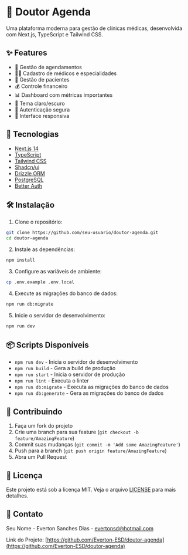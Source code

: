 # 🏥 Doutor Agenda

Uma plataforma moderna para gestão de clínicas médicas, desenvolvida com Next.js, TypeScript e Tailwind CSS.

## ✨ Features

- 📅 Gestão de agendamentos
- 👨‍⚕️ Cadastro de médicos e especialidades
- 👥 Gestão de pacientes
- 💰 Controle financeiro
- 📊 Dashboard com métricas importantes
- 🌙 Tema claro/escuro
- 🔐 Autenticação segura
- 📱 Interface responsiva

## 🚀 Tecnologias

- [Next.js 14](https://nextjs.org/)
- [TypeScript](https://www.typescriptlang.org/)
- [Tailwind CSS](https://tailwindcss.com/)
- [Shadcn/ui](https://ui.shadcn.com/)
- [Drizzle ORM](https://orm.drizzle.team/)
- [PostgreSQL](https://www.postgresql.org/)
- [Better Auth](https://better-auth.dev/)

## 🛠️ Instalação

1. Clone o repositório:

```bash
git clone https://github.com/seu-usuario/doutor-agenda.git
cd doutor-agenda
```

2. Instale as dependências:

```bash
npm install
```

3. Configure as variáveis de ambiente:

```bash
cp .env.example .env.local
```

4. Execute as migrações do banco de dados:

```bash
npm run db:migrate
```

5. Inicie o servidor de desenvolvimento:

```bash
npm run dev
```

## 📦 Scripts Disponíveis

- `npm run dev` - Inicia o servidor de desenvolvimento
- `npm run build` - Gera a build de produção
- `npm run start` - Inicia o servidor de produção
- `npm run lint` - Executa o linter
- `npm run db:migrate` - Executa as migrações do banco de dados
- `npm run db:generate` - Gera as migrações do banco de dados

## 🤝 Contribuindo

1. Faça um fork do projeto
2. Crie uma branch para sua feature (`git checkout -b feature/AmazingFeature`)
3. Commit suas mudanças (`git commit -m 'Add some AmazingFeature'`)
4. Push para a branch (`git push origin feature/AmazingFeature`)
5. Abra um Pull Request

## 📝 Licença

Este projeto está sob a licença MIT. Veja o arquivo [LICENSE](LICENSE) para mais detalhes.

## 📧 Contato

Seu Nome - Everton Sanches Dias - evertonsd@hotmail.com

Link do Projeto: [https://github.com/Everton-ESD/doutor-agenda](https://github.com/Everton-ESD/doutor-agenda)
